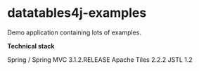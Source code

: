 datatables4j-examples
=====================

Demo application containing lots of examples.

**Technical stack**

Spring / Spring MVC 3.1.2.RELEASE
Apache Tiles 2.2.2
JSTL 1.2